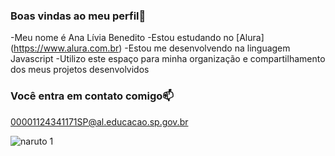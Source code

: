   ### Boas vindas ao meu perfil💙


 -Meu nome é Ana Lívia Benedito
 -Estou estudando no [Alura] (https://www.alura.com.br)
 -Estou me desenvolvendo na linguagem Javascript
 -Utilizo este espaço para minha organização e compartilhamento dos meus projetos desenvolvidos


 ### Você entra em contato comigo📫

00001124341171SP@al.educacao.sp.gov.br

![naruto 1](https://github.com/user-attachments/assets/5112847c-96db-450e-91ac-5c9b82fcd708)
